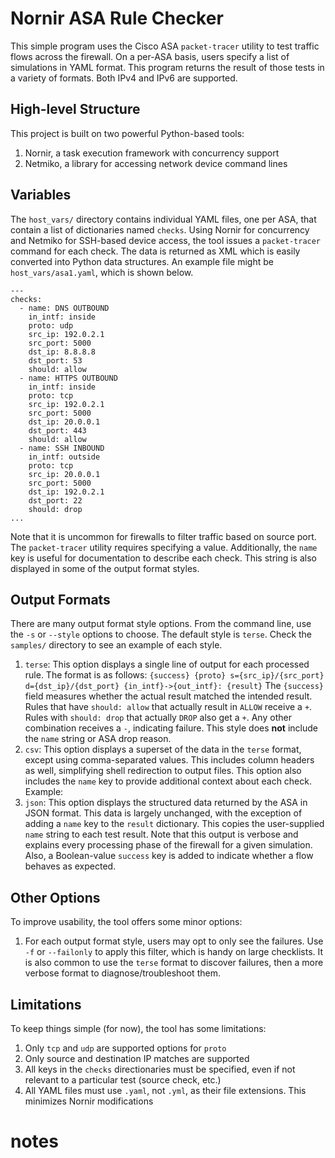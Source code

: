 # Nornir ASA Rule Checker
This simple program uses the Cisco ASA `packet-tracer` utility to test traffic
flows across the firewall. On a per-ASA basis, users specify a list of
simulations in YAML format. This program returns the result of those tests
in a variety of formats. Both IPv4 and IPv6 are supported.

## High-level Structure
This project is built on two powerful Python-based tools:
  1. Nornir, a task execution framework with concurrency support
  2. Netmiko, a library for accessing network device command lines


## Variables
The `host_vars/` directory contains individual YAML files, one per ASA, that
contain a list of dictionaries named `checks`. Using Nornir for concurrency
and Netmiko for SSH-based device access, the tool issues a `packet-tracer`
command for each check. The data is returned as XML which is easily converted
into Python data structures. An example file might be `host_vars/asa1.yaml`,
which is shown below.
```
---
checks:
  - name: DNS OUTBOUND
    in_intf: inside
    proto: udp
    src_ip: 192.0.2.1
    src_port: 5000
    dst_ip: 8.8.8.8
    dst_port: 53
    should: allow
  - name: HTTPS OUTBOUND
    in_intf: inside
    proto: tcp
    src_ip: 192.0.2.1
    src_port: 5000
    dst_ip: 20.0.0.1
    dst_port: 443
    should: allow
  - name: SSH INBOUND
    in_intf: outside
    proto: tcp
    src_ip: 20.0.0.1
    src_port: 5000
    dst_ip: 192.0.2.1
    dst_port: 22
    should: drop
...
```

Note that it is uncommon for firewalls to filter traffic based on source port.
The `packet-tracer` utility requires specifying a value. Additionally, the
`name` key is useful for documentation to describe each check. This string
is also displayed in some of the output format styles.

## Output Formats
There are many output format style options. From the command line, use the
`-s` or `--style` options to choose. The default style is `terse`. Check the
`samples/` directory to see an example of each style.
  1. `terse`: This option displays a single line of output for each processed
     rule. The format is as follows:
     `{success} {proto} s={src_ip}/{src_port} d={dst_ip}/{dst_port} {in_intf}->{out_intf}: {result}`
     The `{success}` field measures whether the actual result matched the intended
     result. Rules that have `should: allow` that actually result in `ALLOW`
     receive a `+`. Rules with `should: drop` that actually `DROP` also get a
     `+`. Any other combination receives a `-`, indicating failure.
     This style does **not** include the `name` string or ASA drop reason.
  2. `csv`: This option displays a superset of the data in the `terse` format,
     except using comma-separated values. This includes column headers as well,
     simplifying shell redirection to output files. This option also includes
     the `name` key to provide additional context about each check. Example:
  3. `json`: This option displays the structured data returned by the ASA in
     JSON format. This data is largely unchanged, with the exception of
     adding a `name` key to the `result` dictionary. This copies the
     user-supplied `name` string to each test result. Note that this output
     is verbose and explains every processing phase of the firewall for
     a given simulation. Also, a Boolean-value `success` key is added to
     indicate whether a flow behaves as expected.

## Other Options
To improve usability, the tool offers some minor options:
  1. For each output format style, users may opt to only see the failures. Use
     `-f` or `--failonly` to apply this filter, which is handy on large
     checklists. It is also common to use the `terse` format to discover
     failures, then a more verbose format to diagnose/troubleshoot them.

## Limitations
To keep things simple (for now), the tool has some limitations:
  1. Only `tcp` and `udp` are supported options for `proto`
  2. Only source and destination IP matches are supported
  3. All keys in the `checks` directionaries must be specified,
     even if not relevant to a particular test (source check, etc.)
  4. All YAML files must use `.yaml`, not `.yml`, as their
     file extensions. This minimizes Nornir modifications

# notes
